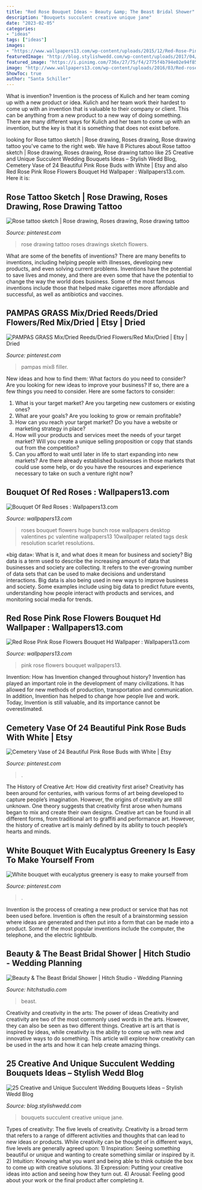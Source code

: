 ```yaml
---
title: "Red Rose Bouquet Ideas ~ Beauty &amp; The Beast Bridal Shower"
description: "Bouquets succulent creative unique jane"
date: "2023-02-05"
categories:
- "ideas"
tags: ["ideas"]
images:
- "https://www.wallpapers13.com/wp-content/uploads/2015/12/Red-Rose-Pink-Rose-Flowers-Bouquet-HD-Wallpaper-1600x1200.jpg"
featuredImage: "http://blog.stylishwedd.com/wp-content/uploads/2017/04/stylish-red-and-succulent-wedding-bouquets.jpg"
featured_image: "https://i.pinimg.com/736x/27/75/f4/2775f4b794e02e94f85d2779855af5a7.jpg"
image: "http://www.wallpapers13.com/wp-content/uploads/2016/03/Red-rose-bouquet-hd-desktop-wallpaper-widescreen-backgrounds-for-mobile-tablet-and-pc-free-images-download-1920x1440.jpg"
ShowToc: true
author: "Santa Schiller"
---
```



What is invention?
Invention is the process of Kulich and her team coming up with a new product or idea. Kulich and her team work their hardest to come up with an invention that is valuable to their company or client. This can be anything from a new product to a new way of doing something. There are many different ways for Kulich and her team to come up with an invention, but the key is that it is something that does not exist before.

	

		
looking for Rose tattoo sketch | Rose drawing, Roses drawing, Rose drawing tattoo you've came to the right web. We have 8 Pictures about Rose tattoo sketch | Rose drawing, Roses drawing, Rose drawing tattoo like 25 Creative and Unique Succulent Wedding Bouquets Ideas – Stylish Wedd Blog, Cemetery Vase of 24 Beautiful Pink Rose Buds with White | Etsy and also Red Rose Pink Rose Flowers Bouquet Hd Wallpaper : Wallpapers13.com. Here it is:
		
    
## Rose Tattoo Sketch | Rose Drawing, Roses Drawing, Rose Drawing Tattoo

<img loading=lazy src="https://i.pinimg.com/736x/d9/39/d8/d939d82deec674d53aa4c8d16774d572--rose-drawings-drawing-flowers.jpg" onerror="this.onerror=null;this.src='https://tse4.mm.bing.net/th?id=OIP.EAG29uFXgvhMkhNcc5qWJwHaJ6&amp;pid=15.1';" alt="Rose tattoo sketch | Rose drawing, Roses drawing, Rose drawing tattoo">

_Source: pinterest.com_

>rose drawing tattoo roses drawings sketch flowers. 

	

What are some of the benefits of inventions?
There are many benefits to inventions, including helping people with illnesses, developing new products, and even solving current problems. Inventions have the potential to save lives and money, and there are even some that have the potential to change the way the world does business. Some of the most famous inventions include those that helped make cigarettes more affordable and successful, as well as antibiotics and vaccines.

    
## PAMPAS GRASS Mix/Dried Reeds/Dried Flowers/Red Mix/Dried | Etsy | Dried

<img loading=lazy src="https://i.pinimg.com/736x/80/f9/93/80f993c37121f072fbea73e2e57d165f.jpg" onerror="this.onerror=null;this.src='https://tse4.mm.bing.net/th?id=OIP.eWEoWYZqZpA-8OSJSi8U2QHaJ3&amp;pid=15.1';" alt="PAMPAS GRASS Mix/Dried Reeds/Dried Flowers/Red Mix/Dried | Etsy | Dried">

_Source: pinterest.com_

>pampas mix8 filler. 

	

New ideas and how to find them: What factors do you need to consider?
Are you looking for new ideas to improve your business? If so, there are a few things you need to consider. Here are some factors to consider:
1) What is your target market? Are you targeting new customers or existing ones? 
2) What are your goals? Are you looking to grow or remain profitable? 
3) How can you reach your target market? Do you have a website or marketing strategy in place? 
4) How will your products and services meet the needs of your target market? Will you create a unique selling proposition or copy that stands out from the competition? 
5) Can you afford to wait until later in life to start expanding into new markets? Are there already established businesses in those markets that could use some help, or do you have the resources and experience necessary to take on such a venture right now?

    
## Bouquet Of Red Roses : Wallpapers13.com

<img loading=lazy src="http://www.wallpapers13.com/wp-content/uploads/2016/03/Red-rose-bouquet-hd-desktop-wallpaper-widescreen-backgrounds-for-mobile-tablet-and-pc-free-images-download-1920x1440.jpg" onerror="this.onerror=null;this.src='https://tse4.mm.bing.net/th?id=OIP.zai_XHxWLRmT0M_dLY4i_wHaFj&amp;pid=15.1';" alt="Bouquet Of Red Roses : Wallpapers13.com">

_Source: wallpapers13.com_

>roses bouquet flowers huge bunch rose wallpapers desktop valentines pc valentine wallpapers13 10wallpaper related tags desk resolution scarlet resolutions. 

	

«big data»: What is it, and what does it mean for business and society?
Big data is a term used to describe the increasing amount of data that businesses and society are collecting. It refers to the ever-growing number of data sets that can be used to make decisions and understand interactions. Big data is also being used in new ways to improve business and society. Some examples include using big data to predict future events, understanding how people interact with products and services, and monitoring social media for trends.

    
## Red Rose Pink Rose Flowers Bouquet Hd Wallpaper : Wallpapers13.com

<img loading=lazy src="https://www.wallpapers13.com/wp-content/uploads/2015/12/Red-Rose-Pink-Rose-Flowers-Bouquet-HD-Wallpaper-1600x1200.jpg" onerror="this.onerror=null;this.src='https://tse3.mm.bing.net/th?id=OIP.OsQMUZkaeLyx71iXDKkpMQHaFj&amp;pid=15.1';" alt="Red Rose Pink Rose Flowers Bouquet Hd Wallpaper : Wallpapers13.com">

_Source: wallpapers13.com_

>pink rose flowers bouquet wallpapers13. 

	

Invention: How has Invention changed throughout history?
Invention has played an important role in the development of many civilizations. It has allowed for new methods of production, transportation and communication. In addition, Invention has helped to change how people live and work. Today, Invention is still valuable, and its importance cannot be overestimated.

    
## Cemetery Vase Of 24 Beautiful Pink Rose Buds With White | Etsy

<img loading=lazy src="https://i.pinimg.com/736x/27/75/f4/2775f4b794e02e94f85d2779855af5a7.jpg" onerror="this.onerror=null;this.src='https://tse1.mm.bing.net/th?id=OIP.ibv7J1iWUrjVgjBbxwGrIQHaNK&amp;pid=15.1';" alt="Cemetery Vase of 24 Beautiful Pink Rose Buds with White | Etsy">

_Source: pinterest.com_

>. 

	

The History of Creative Art: How did creativity first arise?
Creativity has been around for centuries, with various forms of art being developed to capture people’s imagination. However, the origins of creativity are still unknown. One theory suggests that creativity first arose when humans began to mix and create their own designs. Creative art can be found in all different forms, from traditional art to graffiti and performance art. However, the history of creative art is mainly defined by its ability to touch people’s hearts and minds.

    
## White Bouquet With Eucalyptus Greenery Is Easy To Make Yourself From

<img loading=lazy src="https://i.pinimg.com/736x/ce/33/b7/ce33b729d9cb4f194702b25bfb80c465.jpg" onerror="this.onerror=null;this.src='https://tse3.mm.bing.net/th?id=OIP.OfWh9Q0kRHu0D4kpiJmaZQHaLH&amp;pid=15.1';" alt="White bouquet with eucalyptus greenery is easy to make yourself from">

_Source: pinterest.com_

>. 

	

Invention is the process of creating a new product or service that has not been used before. Invention is often the result of a brainstorming session where ideas are generated and then put into a form that can be made into a product. Some of the most popular inventions include the computer, the telephone, and the electric lightbulb.

    
## Beauty &amp; The Beast Bridal Shower | Hitch Studio - Wedding Planning

<img loading=lazy src="https://hitchstudio.com/wp-content/uploads/2018/08/BeautyTheBeast_WholeRoom5_web-768x1024.jpg" onerror="this.onerror=null;this.src='https://tse3.mm.bing.net/th?id=OIP.Qze6kDfmEKZVvFOT4VrDawHaJ4&amp;pid=15.1';" alt="Beauty &amp; The Beast Bridal Shower | Hitch Studio - Wedding Planning">

_Source: hitchstudio.com_

>beast. 

	

Creativity and creativity in the arts: The power of ideas
Creativity and creativity are two of the most commonly used words in the arts. However, they can also be seen as two different things. Creative art is art that is inspired by ideas, while creativity is the ability to come up with new and innovative ways to do something. This article will explore how creativity can be used in the arts and how it can help create amazing things.

    
## 25 Creative And Unique Succulent Wedding Bouquets Ideas – Stylish Wedd Blog

<img loading=lazy src="http://blog.stylishwedd.com/wp-content/uploads/2017/04/stylish-red-and-succulent-wedding-bouquets.jpg" onerror="this.onerror=null;this.src='https://tse1.mm.bing.net/th?id=OIP.gmC76yQ5o1WBwoqkUWEH6QHaLG&amp;pid=15.1';" alt="25 Creative and Unique Succulent Wedding Bouquets Ideas – Stylish Wedd Blog">

_Source: blog.stylishwedd.com_

>bouquets succulent creative unique jane. 

	

Types of creativity: The five levels of creativity.
Creativity is a broad term that refers to a range of different activities and thoughts that can lead to new ideas or products. While creativity can be thought of in different ways, five levels are generally agreed upon: 1) Inspiration: Seeing something beautiful or unique and wanting to create something similar or inspired by it. 
2) Intuition: Knowing what you want and being able to think outside the box to come up with creative solutions. 
3) Expression: Putting your creative ideas into action and seeing how they turn out. 
4) Arousal: Feeling good about your work or the final product after completing it.


